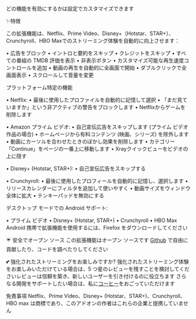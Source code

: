 どの機能を有効にするかは設定でカスタマイズできます

✨特徴

この拡張機能は、Netflix、Prime Video、Disney+（Hotstar、STAR+）、Crunchyroll、HBO Maxでのストリーミング体験を自動的に向上させます：

  • 広告をブロック
  • イントロと要約をスキップ
  • クレジットをスキップ
  • すべての番組の TMDB 評価を表示
  • 非表示ボタン
  • カスタマイズ可能な再生速度コントロールを追加
  • 動画の再生を自動的に全画面で開始
  • ダブルクリックで全画面表示
  • スクロールして音量を変更

プラットフォーム特定の機能

  • Netflix:
      • 最後に使用したプロファイルを自動的に記憶して選択
      • 「まだ見ていますか」という非アクティブの警告をブロックします
      • Netflixからゲームを削除します

  • Amazon プライム ビデオ:
      • 自己宣伝広告をスキップします (プライム ビデオ作品の場合)
      • ホームページから有料コンテンツ (映画、シリーズ) を除外します
      • 動画にカーソルを合わせたときのぼかし効果を削除します
      • カテゴリー「Continue」をページの一番上に移動します
      • Xrayクイックビューをビデオの上に隠す

  • Disney+ (Hotstar, STAR+):
      • 自己宣伝広告をスキップする

  • Crunchyroll:
      • 最後に使用したプロフィールを自動的に記憶し、選択します
      • リリースカレンダーにフィルタを追加して使いやすく
      • 動画サイズをウィンドウ全体に拡大
      • テンキーパッドを無効にする

デスクトップ モードでの Android サポート:

  • プライム ビデオ
  • Disney+ (Hotstar, STAR+)
  • Crunchyroll
  • HBO Max
  Android 携帯で拡張機能を使用するには、Firefox をダウンロードしてください

☔ 安全でオープン ソース
この拡張機能はオープン ソースです [Github](https://github.com/Dreamlinerm/Netflix-Prime-Auto-Skip) で自由に貢献したり、コードを調べたりしてください

💕 強化されたストリーミングをお楽しみですか?
強化されたストリーミング体験をお楽しみいただけている場合は、5 つ星のレビューを残すことを検討してくださいレビューは信頼を築き、新しいユーザーを引き付けるのに役立ちます
さらなる開発をサポートしたい場合は、私に[コーヒー](https://github.com/sponsors/Dreamlinerm)をおごっていただけます

免責事項
Netflix、Prime Video、Disney+ (Hotstar、STAR+)、Crunchyroll、HBO max は商標であり、このアドオンの作者はこれらの企業と提携していません
